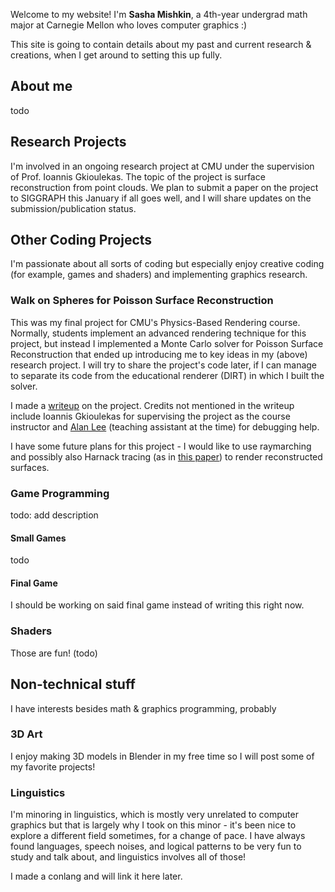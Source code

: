 Welcome to my website! I'm **Sasha Mishkin**, a 4th-year undergrad math major at Carnegie Mellon who loves computer graphics :)

This site is going to contain details about my past and current research & creations, when I get around to setting this up fully.

## About me
todo

## Research Projects
I'm involved in an ongoing research project at CMU under the supervision of Prof. Ioannis Gkioulekas. The topic of the project is surface reconstruction from point clouds. We plan to submit a paper on the project to SIGGRAPH this January if all goes well, and I will share updates on the submission/publication status.

## Other Coding Projects
I'm passionate about all sorts of coding but especially enjoy creative coding (for example, games and shaders) and implementing graphics research.

### Walk on Spheres for Poisson Surface Reconstruction
This was my final project for CMU's Physics-Based Rendering course. Normally, students implement an advanced rendering technique for this project, but instead I implemented a Monte Carlo solver for Poisson Surface Reconstruction that ended up introducing me to key ideas in my (above) research project. I will try to share the project's code later, if I can manage to separate its code from the educational renderer (DIRT) in which I built the solver.

I made a [writeup](https://github.com/sasha-of-the-pixels/aboutme/blob/main/15\_468\_Report\_sasha\_noteaser.pdf) on the project. Credits not mentioned in the writeup include Ioannis Gkioulekas for supervising the project as the course instructor and [Alan Lee](https://github.com/Alan7996) (teaching assistant at the time) for debugging help.

I have some future plans for this project - I would like to use raymarching and possibly also Harnack tracing (as in [this paper](https://markjgillespie.com/Research/harnack-tracing/index.html)) to render reconstructed surfaces.

### Game Programming
todo: add description
#### Small Games
todo
#### Final Game
I should be working on said final game instead of writing this right now.

### Shaders
Those are fun! (todo)

## Non-technical stuff
I have interests besides math & graphics programming, probably

### 3D Art
I enjoy making 3D models in Blender in my free time so I will post some of my favorite projects!

### Linguistics
I'm minoring in linguistics, which is mostly very unrelated to computer graphics but that is largely why I took on this minor - it's been nice to explore a different field sometimes, for a change of pace. I have always found languages, speech noises, and logical patterns to be very fun to study and talk about, and linguistics involves all of those!

I made a conlang and will link it here later.
